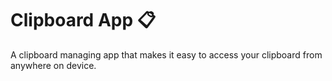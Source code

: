 # Clipboard App 📋

A clipboard managing app that makes it easy to access your clipboard from anywhere on device.
